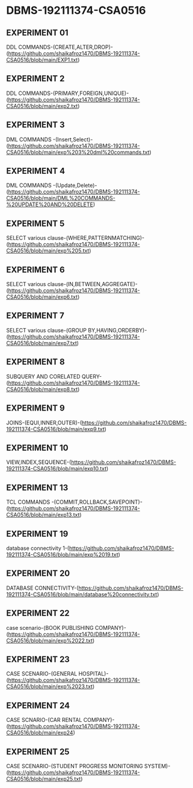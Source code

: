 # DBMS-192111374-CSA0516
## EXPERIMENT 01
DDL COMMANDS-(CREATE,ALTER,DROP)-(https://github.com/shaikafroz1470/DBMS-192111374-CSA0516/blob/main/EXP1.txt)
## EXPERIMENT 2
DDL COMMANDS-(PRIMARY,FOREIGN,UNIQUE)-(https://github.com/shaikafroz1470/DBMS-192111374-CSA0516/blob/main/exp2.txt)
## EXPERIMENT 3
DML COMMANDS -(Insert,Select)- (https://github.com/shaikafroz1470/DBMS-192111374-CSA0516/blob/main/exp%203%20dml%20commands.txt)
## EXPERIMENT 4
DML COMMANDS -(Update,Delete)-(https://github.com/shaikafroz1470/DBMS-192111374-CSA0516/blob/main/DML%20COMMANDS-%20UPDATE%20AND%20DELETE)
## EXPERIMENT 5
SELECT various clause-(WHERE,PATTERNMATCHING)-(https://github.com/shaikafroz1470/DBMS-192111374-CSA0516/blob/main/exp%205.txt)
## EXPERIMENT 6
SELECT various clause-(IN,BETWEEN,AGGREGATE)-(https://github.com/shaikafroz1470/DBMS-192111374-CSA0516/blob/main/exp6.txt)
## EXPERIMENT 7
SELECT various clause-(GROUP BY,HAVING,ORDERBY)-(https://github.com/shaikafroz1470/DBMS-192111374-CSA0516/blob/main/exp7.txt)
## EXPERIMENT 8
SUBQUERY AND CORELATED QUERY-(https://github.com/shaikafroz1470/DBMS-192111374-CSA0516/blob/main/exp8.txt)
## EXPERIMENT 9
JOINS-(EQUI,INNER,OUTER)-(https://github.com/shaikafroz1470/DBMS-192111374-CSA0516/blob/main/exp9.txt)
## EXPERIMENT 10
VIEW,INDEX,SEQUENCE-(https://github.com/shaikafroz1470/DBMS-192111374-CSA0516/blob/main/exp10.txt)
## EXPERIMENT 13
TCL COMMANDS -(COMMIT,ROLLBACK,SAVEPOINT)-(https://github.com/shaikafroz1470/DBMS-192111374-CSA0516/blob/main/exp13.txt)
## EXPERIMENT 19
database connectivity 1-(https://github.com/shaikafroz1470/DBMS-192111374-CSA0516/blob/main/exp%2019.txt)
## EXPERIMENT 20
DATABASE CONNECTIVITY-(https://github.com/shaikafroz1470/DBMS-192111374-CSA0516/blob/main/database%20connectivity.txt)
## EXPERIMENT 22
case scenario-(BOOK PUBLISHING COMPANY)-(https://github.com/shaikafroz1470/DBMS-192111374-CSA0516/blob/main/exp%2022.txt)
## EXPERIMENT 23
CASE SCENARIO-(GENERAL HOSPITAL)-(https://github.com/shaikafroz1470/DBMS-192111374-CSA0516/blob/main/exp%2023.txt)
## EXPERIMENT 24
CASE SCNARIO-(CAR RENTAL COMPANY)-(https://github.com/shaikafroz1470/DBMS-192111374-CSA0516/blob/main/exp24)
## EXPERIMENT 25
CASE SCENARIO-(STUDENT PROGRESS MONITORING SYSTEM)-(https://github.com/shaikafroz1470/DBMS-192111374-CSA0516/blob/main/exp25.txt)

